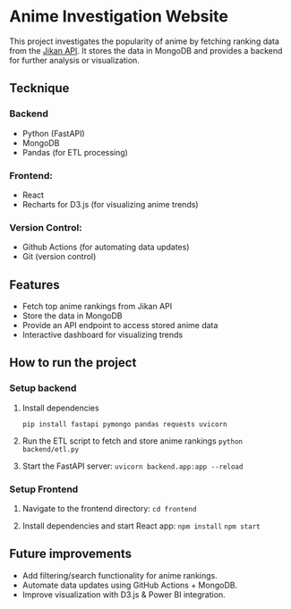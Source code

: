 # Anime Investigation Website

This project investigates the popularity of anime by fetching ranking data from the [Jikan API](https://jikan.moe/). It stores the data in MongoDB and provides a backend for further analysis or visualization.

## Tecknique

### Backend

- Python (FastAPI)
- MongoDB
- Pandas (for ETL processing)

### Frontend:

- React
- Recharts for D3.js (for visualizing anime trends)

### Version Control:

- Github Actions (for automating data updates)
- Git (version control)

## Features

- Fetch top anime rankings from Jikan API
- Store the data in MongoDB
- Provide an API endpoint to access stored anime data
- Interactive dashboard for visualizing trends

## How to run the project

### Setup backend

1. Install dependencies

   `pip install fastapi pymongo pandas requests uvicorn
`

2. Run the ETL script to fetch and store anime rankings
   `python backend/etl.py
`

3. Start the FastAPI server:
   `uvicorn backend.app:app --reload
`

### Setup Frontend

1. Navigate to the frontend directory:
   `cd frontend`

2. Install dependencies and start React app:
   `npm install`
   `npm start`

## Future improvements

- Add filtering/search functionality for anime rankings.
- Automate data updates using GitHub Actions + MongoDB.
- Improve visualization with D3.js & Power BI integration.
